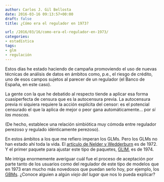 ```yaml
---
author: Carlos J. Gil Bellosta
date: 2016-03-16 09:13:57+00:00
draft: false
title: ¿Cómo era el regulador en 1973?

url: /2016/03/16/como-era-el-regulador-en-1973/
categories:
- estadística
tags:
- glm
- regulación
---
```


Estos días he estado haciendo de campaña promoviendo el uso de nuevas técnicas de análisis de datos en ámbitos como, p.e., el riesgo de crédito, uno de esos campos sujetos al parecer de un regulador (el Banco de España, en este caso).

La gente con la que he debatido al respecto tiende a aplicar esa forma cuasiperfecta de censura que es la autocensura previa. La autocensura previa ni siquiera requiere la acción explícita del censor: es el potencial censurado el que la aplica de mejor o peor gana automáticamente... por _si las moscas_.

(De hecho, establece una relación simbiótica muy cómoda entre regulador perezoso y regulado idénticamente perezoso).

En estos ámbitos a los que me refiero imperan los GLMs. Pero los GLMs no han estado ahí toda la vida. El [artículo de Nelder y Wedderburn](http://www.jstor.org/stable/2344614) es de 1972. Y el primer paquete para ajustar este tipo de paquetes, [GLIM](https://en.wikipedia.org/wiki/GLIM_(software)), es de 1974.

Me intriga enormemente averiguar cuál fue el proceso de aceptación por parte tanto de los usuarios como del regulador de este tipo de modelos que en 1973 eran mucho más novedosos que puedan serlo hoy, por ejemplo, los [GBMs](http://www.datanalytics.com/2016/03/11/gbm-sintetizado-en-una-linea/). ¿Conoce alguien a algún _viejo del lugar_ que nos lo pueda explicar?
